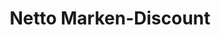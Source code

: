 ---
title: "Netto Marken-Discount"
url: /blankenburg-harz/netto-marken-discount-westerhaeuser-strasse/
shop: Supermarkt
---